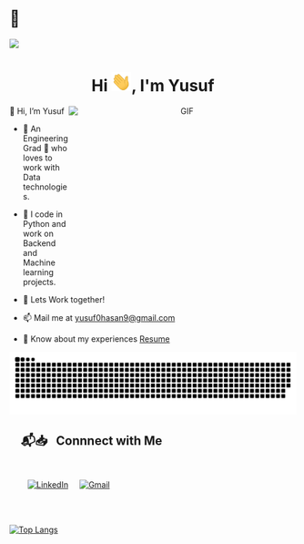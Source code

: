 # 👋

![](https://github.com/halfrost/halfrost/blob/master/icons/header_.png)



<!---Snake --->
<div align="center">
<h1 align="center">Hi <img width="35" src="https://github.com/1999AZZAR/1999AZZAR/blob/main/resources/img/waving.gif">, I'm Yusuf</h1>
</div>

<a target="_blank" align="center">
  <img align="right" top="500" height="300" width="400" alt="GIF" src="https://media.giphy.com/media/SWoSkN6DxTszqIKEqv/giphy.gif">
</a>

👋 Hi, I’m Yusuf

- 👀 An Engineering Grad 🗿  who loves to work with Data technologies.
- 🌱 I code in Python and work on Backend and Machine learning projects.
- 💞️ Lets Work together!
- 📫 Mail me at yusuf0hasan9@gmail.com

- 📄 Know about my experiences <a href="https://github.com/yh-Yusuf/CV/blob/main/YusufHasan.pdf" target="blank">Resume</a>


<div align="center">
  <img  src="https://github.com/1999AZZAR/1999AZZAR/blob/main/resources/img/grid-snake.svg"
       alt="snake" /></a>
</div>


## &nbsp; &nbsp; 📬📥 &nbsp; Connnect with Me

<br/>

&nbsp; &nbsp; &nbsp; &nbsp; <a href="https://www.linkedin.com/in/yusuf0hasan/"><img width="105px" alt="LinkedIn" src="https://img.shields.io/badge/LinkedIn%20-%230077B5.svg?&style=flat&logo=linkedin&logoColor=white"/></a> &nbsp;&nbsp;&nbsp;
<a href="mailto:yusuf0hasan9@gmail.com"><img width="85px" alt="Gmail" src="https://img.shields.io/badge/Gmail-D14836?style=flat&logo=gmail&logoColor=white" /></a> &nbsp; &nbsp; 


</br>
</br>

<!---[![Yusuf's github stats](https://github-readme-stats.vercel.app/api?username=yh-Yusuf)](https://github.com/yh-Yusuf/github-readme-stats) --->
[![Top Langs](https://github-readme-stats.vercel.app/api/top-langs/?username=yh-Yusuf&layout=compact)](https://github.com/yh-Yusuf/github-readme-stats)


<!---
yh-Yusuf/yh-Yusuf is a ✨ special ✨ repository because its `README.md` (this file) appears on your GitHub profile.
You can click the Preview link to take a look at your changes.
--->


